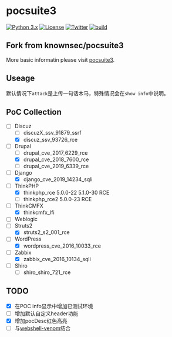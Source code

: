 # pocsuite3

[![Python 3.x](https://img.shields.io/badge/python-3.x-yellow.svg)](https://www.python.org/) [![License](https://img.shields.io/badge/license-GPLv2-red.svg)](https://raw.githubusercontent.com/knownsec/Pocsuite/master/docs/COPYING) [![Twitter](https://img.shields.io/badge/twitter-@seebug-blue.svg)](https://twitter.com/seebug_team) [![build](https://api.travis-ci.org/knownsec/pocsuite3.svg)](https://travis-ci.org/knownsec/pocsuite3)

## Fork from knownsec/pocsuite3

More basic informatin please visit [pocsuite3](https://github.com/knownsec/pocsuite3).

## Useage

默认情况下`attack`是上传一句话木马，特殊情况会在`show info`中说明。

## PoC Collection

- [ ] Discuz
    - [ ] discuzX_ssv_91879_ssrf
    - [X] discuz_ssv_93726_rce
- [ ] Drupal
    - [ ] drupal_cve_2017_6229_rce
    - [X] drupal_cve_2018_7600_rce
    - [ ] drupal_cve_2019_6339_rce
- [ ] Django
    - [X] django_cve_2019_14234_sqli
- [ ] ThinkPHP
    - [X] thinkphp_rce 5.0.0-22 5.1.0-30 RCE
    - [ ] thinkphp_rce2 5.0.0-23 RCE
- [ ] ThinkCMFX
    - [X] thinkcmfx_lfi
- [ ] Weblogic
- [ ] Struts2
    - [X] struts2_s2_001_rce
- [ ] WordPress
    - [X] wordpress_cve_2016_10033_rce
- [ ] Zabbix
    - [X] zabbix_cve_2016_10134_sqli
- [ ] Shiro
    - [ ] shiro_shiro_721_rce

## TODO

- [X] 在POC info显示中增加已测试环境
- [ ] 增加默认自定义header功能
- [X] 增加pocDesc红色高亮
- [ ] 与[webshell-venom](https://github.com/yzddmr6/webshell-venom)结合